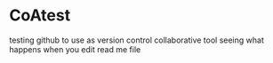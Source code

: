 # CoAtest
testing github to use as version control collaborative tool
seeing what happens when you edit read me file
